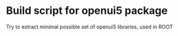 # Build script for openui5 package

Try to extract minimal possible set of openui5 libraries, used in ROOT